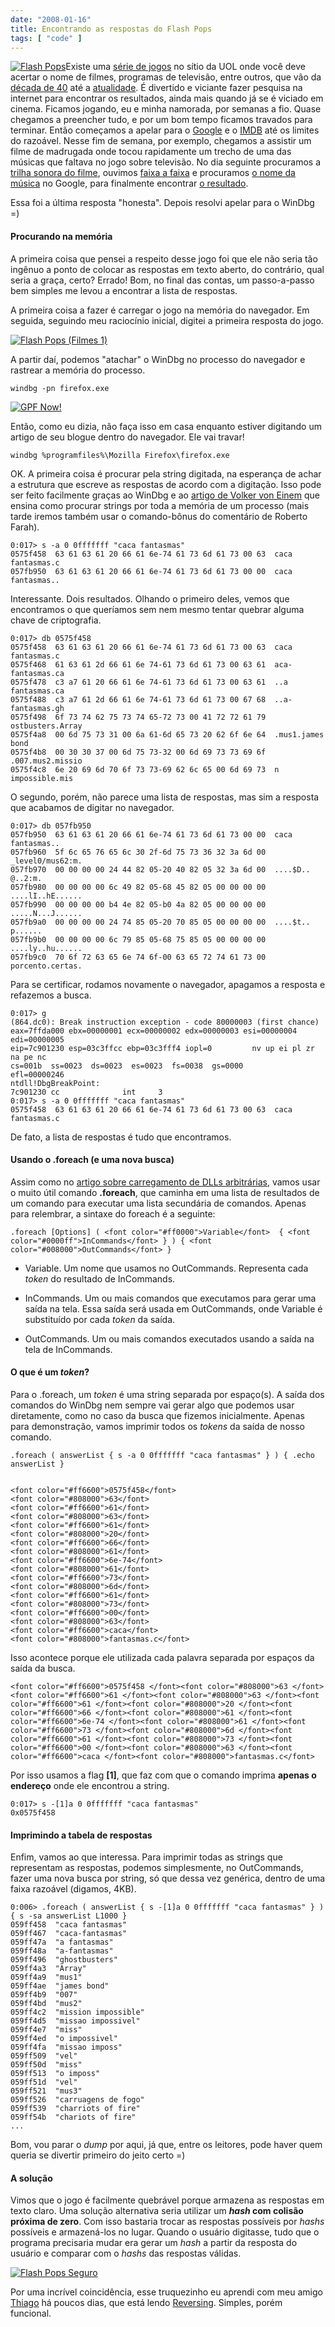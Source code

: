 ```yaml
---
date: "2008-01-16"
title: Encontrando as respostas do Flash Pops
tags: [ "code" ]
---
```

[![Flash Pops](/images/nwYAF4Q.png)](/images/flash-pops.png)Existe uma [série de jogos](http://www2.uol.com.br/flashpops/jogos/) no sítio da UOL onde você deve acertar o nome de filmes, programas de televisão, entre outros, que vão da [década de 40](http://www.imdb.com/title/tt0034583/) até a [atualidade](http://www.imdb.com/title/tt0109830/). É divertido e viciante fazer pesquisa na internet para encontrar os resultados, ainda mais quando já se é viciado em cinema. Ficamos jogando, eu e minha namorada, por semanas a fio. Quase chegamos a preencher tudo, e por um bom tempo ficamos travados para terminar. Então começamos a apelar para o [Google](http://www.google.com) e o [IMDB](http://www.imdb.com) até os limites do razoável. Nesse fim de semana, por exemplo, chegamos a assistir um filme de madrugada onde tocou rapidamente um trecho de uma das músicas que faltava no jogo sobre televisão. No dia seguinte procuramos a [trilha sonora do filme](http://www.imdb.com/title/tt0140688/soundtrack), ouvimos [faixa a faixa](http://www.amazon.com/exec/obidos/ASIN/B000007T6B/internetmoviedat/) e procuramos [o nome da música](http://www.google.com/search?q=) no Google, para finalmente encontrar [o resultado](http://www.imdb.com/title/tt0088559/).

Essa foi a última resposta "honesta". Depois resolvi apelar para o WinDbg =)

#### Procurando na memória

A primeira coisa que pensei a respeito desse jogo foi que ele não seria tão ingênuo a ponto de colocar as respostas em texto aberto, do contrário, qual seria a graça, certo? Errado! Bom, no final das contas, um passo-a-passo bem simples me levou a encontrar a lista de respostas.

A primeira coisa a fazer é carregar o jogo na memória do navegador. Em seguida, seguindo meu raciocínio inicial, digitei a primeira resposta do jogo.

[![Flash Pops (Filmes 1)](/images/uuBC9fi.png)](/images/flash-pops-jogo.png)

A partir daí, podemos "atachar" o WinDbg no processo do navegador e rastrear a memória do processo.

    
    windbg -pn firefox.exe

[![GPF Now!](/images/57ydjgF.gif)](/images/gpfnow.gif)

[](/images/win-pan.mp3)Então, como eu dizia, não faça isso em casa enquanto estiver digitando um artigo de seu blogue dentro do navegador. Ele vai travar!

    
    windbg %programfiles%\Mozilla Firefox\firefox.exe

OK. A primeira coisa é procurar pela string digitada, na esperança de achar a estrutura que escreve as respostas de acordo com a digitação. Isso pode ser feito facilmente graças ao WinDbg e ao [artigo de Volker von Einem](http://voneinem-windbg.blogspot.com/2007/06/scan-full-process-memory-for-pattern.html) que ensina como procurar strings por toda a memória de um processo (mais tarde iremos também usar o comando-bônus do comentário de Roberto Farah).

    
    0:017> s -a 0 0fffffff "caca fantasmas"
    0575f458  63 61 63 61 20 66 61 6e-74 61 73 6d 61 73 00 63  caca fantasmas.c
    057fb950  63 61 63 61 20 66 61 6e-74 61 73 6d 61 73 00 00  caca fantasmas..

Interessante. Dois resultados. Olhando o primeiro deles, vemos que encontramos o que queríamos sem nem  mesmo tentar quebrar alguma chave de criptografia.

    
    0:017> db 0575f458
    0575f458  63 61 63 61 20 66 61 6e-74 61 73 6d 61 73 00 63  caca fantasmas.c
    0575f468  61 63 61 2d 66 61 6e 74-61 73 6d 61 73 00 63 61  aca-fantasmas.ca
    0575f478  c3 a7 61 20 66 61 6e 74-61 73 6d 61 73 00 63 61  ..a fantasmas.ca
    0575f488  c3 a7 61 2d 66 61 6e 74-61 73 6d 61 73 00 67 68  ..a-fantasmas.gh
    0575f498  6f 73 74 62 75 73 74 65-72 73 00 41 72 72 61 79  ostbusters.Array
    0575f4a8  00 6d 75 73 31 00 6a 61-6d 65 73 20 62 6f 6e 64  .mus1.james bond
    0575f4b8  00 30 30 37 00 6d 75 73-32 00 6d 69 73 73 69 6f  .007.mus2.missio
    0575f4c8  6e 20 69 6d 70 6f 73 73-69 62 6c 65 00 6d 69 73  n impossible.mis

O segundo, porém, não parece uma lista de respostas, mas sim a resposta que acabamos de digitar no navegador.

    
    0:017> db 057fb950
    057fb950  63 61 63 61 20 66 61 6e-74 61 73 6d 61 73 00 00  caca fantasmas..
    057fb960  5f 6c 65 76 65 6c 30 2f-6d 75 73 36 32 3a 6d 00  _level0/mus62:m.
    057fb970  00 00 00 00 24 44 82 05-20 40 82 05 32 3a 6d 00  ....$D.. @..2:m.
    057fb980  00 00 00 00 6c 49 82 05-68 45 82 05 00 00 00 00  ....lI..hE......
    057fb990  00 00 00 00 b4 4e 82 05-b0 4a 82 05 00 00 00 00  .....N...J......
    057fb9a0  00 00 00 00 24 74 85 05-20 70 85 05 00 00 00 00  ....$t.. p......
    057fb9b0  00 00 00 00 6c 79 85 05-68 75 85 05 00 00 00 00  ....ly..hu......
    057fb9c0  70 6f 72 63 65 6e 74 6f-00 63 65 72 74 61 73 00  porcento.certas.

Para se certificar, rodamos novamente o navegador, apagamos a resposta e refazemos a busca.

    
    0:017> g
    (864.dc0): Break instruction exception - code 80000003 (first chance)
    eax=7ffda000 ebx=00000001 ecx=00000002 edx=00000003 esi=00000004 edi=00000005
    eip=7c901230 esp=03c3ffcc ebp=03c3fff4 iopl=0         nv up ei pl zr na pe nc
    cs=001b  ss=0023  ds=0023  es=0023  fs=0038  gs=0000             efl=00000246
    ntdll!DbgBreakPoint:
    7c901230 cc              int     3
    0:017> s -a 0 0fffffff "caca fantasmas"
    0575f458  63 61 63 61 20 66 61 6e-74 61 73 6d 61 73 00 63  caca fantasmas.c

De fato, a lista de respostas é tudo que encontramos.

#### Usando o .foreach (e uma nova busca)

Assim como no [artigo sobre carregamento de DLLs arbitrárias](http://www.caloni.com.br/carregando-dlls-arbitrarias-pelo-windbg-parte-2),  vamos usar o muito útil comando **.foreach**, que caminha em uma lista de resultados de um comando para executar uma lista secundária de comandos. Apenas para relembrar, a sintaxe do foreach é a seguinte:

    
    .foreach [Options] ( <font color="#ff0000">Variable</font>  { <font color="#0000ff">InCommands</font> } ) { <font color="#008000">OutCommands</font> }

	
  * Variable. Um nome que usamos no OutCommands. Representa cada _token_ do resultado de InCommands.

	
  * InCommands. Um ou mais comandos que executamos para gerar uma saída na tela. Essa saída será usada em OutCommands, onde Variable é substituído por cada _token_ da saída.

	
  * OutCommands. Um ou mais comandos executados usando a saída na tela de InCommands.

#### O que é um _token_?

Para o .foreach, um _token_ é uma string separada por espaço(s). A saída dos comandos do WinDbg nem sempre vai gerar algo que podemos usar diretamente, como no caso da busca que fizemos inicialmente. Apenas para demonstração, vamos imprimir todos os _tokens_ da saída de nosso comando.

    
    .foreach ( answerList { s -a 0 0fffffff "caca fantasmas" } ) { .echo answerList }

    
    <font color="#ff6600">0575f458</font>
    <font color="#808000">63</font>
    <font color="#ff6600">61</font>
    <font color="#808000">63</font>
    <font color="#ff6600">61</font>
    <font color="#808000">20</font>
    <font color="#ff6600">66</font>
    <font color="#808000">61</font>
    <font color="#ff6600">6e-74</font>
    <font color="#808000">61</font>
    <font color="#ff6600">73</font>
    <font color="#808000">6d</font>
    <font color="#ff6600">61</font>
    <font color="#808000">73</font>
    <font color="#ff6600">00</font>
    <font color="#808000">63</font>
    <font color="#ff6600">caca</font>
    <font color="#808000">fantasmas.c</font>

Isso acontece porque ele utilizada cada palavra separada por espaços da saída da busca.

    
    <font color="#ff6600">0575f458 </font><font color="#808000">63 </font><font color="#ff6600">61 </font><font color="#808000">63 </font><font color="#ff6600">61 </font><font color="#808000">20 </font><font color="#ff6600">66 </font><font color="#808000">61 </font><font color="#ff6600">6e-74 </font><font color="#808000">61 </font><font color="#ff6600">73 </font><font color="#808000">6d </font><font color="#ff6600">61 </font><font color="#808000">73 </font><font color="#ff6600">00 </font><font color="#808000">63 </font><font color="#ff6600">caca </font><font color="#808000">fantasmas.c</font>

Por isso usamos a flag **[1]**, que faz com que o comando imprima **apenas o endereço** onde ele encontrou a string.

    
    0:017> s -[1]a 0 0fffffff "caca fantasmas"
    0x0575f458

#### Imprimindo a tabela de respostas

Enfim, vamos ao que interessa. Para imprimir todas as strings que representam as respostas, podemos simplesmente, no OutCommands, fazer uma nova busca por string, só que dessa vez genérica, dentro de uma faixa razoável (digamos, 4KB).

    
    0:006> .foreach ( answerList { s -[1]a 0 0fffffff "caca fantasmas" } ) { s -sa answerList L1000 }
    059ff458  "caca fantasmas"
    059ff467  "caca-fantasmas"
    059ff47a  "a fantasmas"
    059ff48a  "a-fantasmas"
    059ff496  "ghostbusters"
    059ff4a3  "Array"
    059ff4a9  "mus1"
    059ff4ae  "james bond"
    059ff4b9  "007"
    059ff4bd  "mus2"
    059ff4c2  "mission impossible"
    059ff4d5  "missao impossivel"
    059ff4e7  "miss"
    059ff4ed  "o impossivel"
    059ff4fa  "missao imposs"
    059ff509  "vel"
    059ff50d  "miss"
    059ff513  "o imposs"
    059ff51d  "vel"
    059ff521  "mus3"
    059ff526  "carruagens de fogo"
    059ff539  "charriots of fire"
    059ff54b  "chariots of fire"
    ...

Bom, vou parar o _dump_ por aqui, já que, entre os leitores, pode haver quem queria se divertir primeiro do jeito certo =)

#### A solução

Vimos que o jogo é facilmente quebrável porque armazena as respostas em texto claro. Uma solução alternativa seria utilizar um **_hash_ com colisão próxima de zero**. Com isso bastaria trocar as respostas possíveis por _hashs_ possíveis e armazená-los no lugar. Quando o usuário digitasse, tudo que o programa precisaria mudar era gerar um _hash_ a partir da resposta do usuário e comparar com o _hashs_ das respostas válidas.

[![Flash Pops Seguro](/images/yovlNra.gif)](/images/flash-pops.gif)

Por uma incrível coincidência, esse truquezinho eu aprendi com meu amigo [Thiago](http://codebehind.wordpress.com/) há poucos dias, que está lendo [Reversing](http://compare.buscape.com.br/categoria?id=3482&lkout=1&kw=Reversing+Secrets+of+Reverse+Engineering&site_origem=1293522). Simples, porém funcional.

